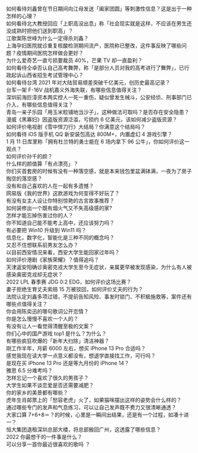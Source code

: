 如何看待刘鑫曾在节日期间向江母发送「阖家团圆」等刺激性信息？这是出于一种怎样的心理？  
如何看待北大教授回应「上职高没出息」称「社会现实就是这样，不应该在男生还没成熟时把他们送到职高」？  
江歌案陈世峰为什么一定得杀刘鑫？  
上海孕妇医院就诊重复核酸检测期间流产，医院称已整改，这件事反映了哪些问题？疫情期间医院怎样做会更好？  
为什么爱奇艺一直亏损要裁员 40%，芒果 TV 却一直盈利？  
如何看待仝卓否认自己高考舞弊，称「是部分人员对我的高考进行了舞弊」，已行政起诉山西省招生考试管理中心？  
如何看待台湾 2021 年对大陆贸易顺差突破千亿美元，创历史最高记录？  
台军一架 F-16V 战机嘉义外海失联，有哪些信息值得关注？  
深圳前海巨漳资本两实控人一死一重伤，疑似曾发生械斗，公安经侦、刑事部门已介入，有哪些信息值得关注？  
青岛一亲子乐园「用玉米粒铺地当沙子」，这种做法可取吗？是否存在安全隐患？  
漫威《黑寡妇》因盗版资源泛滥，亏损约 6 亿美元，该如何减少盗版资源？  
如何评价电视剧《雪中悍刀行》大结局？你满意这个结局吗？  
如何看待 iOS 版手机 QQ 新安装包高达 800M+，内置虚幻 4 游戏引擎？  
1 月 11 日库里称「拥有杜兰特的勇士能在 6 场内拿下 96 公牛」，你如何评价这一观点？  
如何评价孙千的颜？  
什么样的颜值算「有点漂亮」？  
你们买首套房的时候有没有一种落空感，就是本来钱包里盆满钵满，一夜为了房子掏空的落空感？  
没有和自己喜欢的人在一起有多遗憾？  
网易版《我的世界》这款游戏为何变得不好玩了？  
有没有女主人设让你特别惊艳的古言故事推荐？  
如何装修出一个既有烟火气又不失高级感的家?  
怎样才能忘掉伤害过你的人？  
你不知道自己能不能考上高中，还应该努力吗？  
有必要把 Win10 升级到 Win11 吗？  
信息化，数字化，智能化是三种不同的概念吗？  
又忍不住想联系前男友怎么办？  
以目前西安情况来看，西安大学生能回家过年吗？  
如何评价港剧《家族荣耀》？值得追吗？  
天津返安阳确诊奥密克戎大学生至今无症状，亲属更早被发现感染，为什么有人被感染奥密克戎却无症状？  
2022 LPL 春季赛 JDG 0:2 EDG，如何评价这场比赛？  
妻子拒绝生育丈夫索赔 15 万被驳回，如何评价丈夫的行为？  
法院认定刘鑫多项过错，不提前告知风险、事发时锁门、不积极施救等，案件还有哪些点值得关注？  
你会用陈奕迅的哪句歌词公开恋情？  
你是怎么慢慢不喜欢一个人的？  
有没有让人一看觉得清醒至极的文案？  
你们心中的国产游戏 top1 是什么？为什么？  
有哪些疯狂吹爆的「新年大扫除」清洁神器？  
刚工作半年，月薪 6000 左右，想买 iPhone 13 Pro 合适吗？  
感觉我现在读大学一点意义都没有，想退学直接找工作，可行吗？  
是现在买 iPhone 13 Pro 还是等九月份的 iPhone 14？  
雅思 6.5 分难考吗？  
怎样忘记一个喜欢了很久的男孩子？  
大学生如果不谈恋爱是否还需要减肥？  
你的家乡的美景都有哪些？  
虎年生肖邮票上的「愁容老虎」火了，如果猫咪摆出这样的姿势会什么样的？  
通过哪些专门的发声和气息练习，可以让自己发声既不费力又很清晰通透？  
大家口算 7+6+8＝？的时候，心里是一瞬间出结果，还是有一个过程，如凑十进一？  
恒大集团退租深圳总部大楼，将总部搬回广州，这透露了哪些信息？  
2022 你最想干的一件事是什么？  
可以分享一首你最近很喜欢的歌吗 ？  
